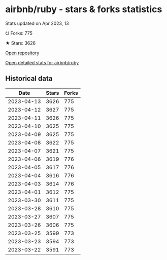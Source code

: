 # airbnb/ruby - stars & forks statistics

Stats updated on Apr 2023, 13

☋ Forks: 775

★ Stars: 3626

[Open repository](https://github.com/airbnb/ruby)

[Open detailed stats for airbnb/ruby](https://reviewgithub.com/rep/airbnb/ruby)

## Historical data
| Date | Stars | Forks |
|------|-------|-------|
| 2023-04-13 | 3626 | 775 | 
| 2023-04-12 | 3627 | 775 | 
| 2023-04-11 | 3626 | 775 | 
| 2023-04-10 | 3625 | 775 | 
| 2023-04-09 | 3625 | 775 | 
| 2023-04-08 | 3622 | 775 | 
| 2023-04-07 | 3621 | 775 | 
| 2023-04-06 | 3619 | 776 | 
| 2023-04-05 | 3617 | 776 | 
| 2023-04-04 | 3616 | 776 | 
| 2023-04-03 | 3614 | 776 | 
| 2023-04-01 | 3612 | 775 | 
| 2023-03-30 | 3611 | 775 | 
| 2023-03-28 | 3610 | 775 | 
| 2023-03-27 | 3607 | 775 | 
| 2023-03-26 | 3606 | 775 | 
| 2023-03-25 | 3599 | 773 | 
| 2023-03-23 | 3594 | 773 | 
| 2023-03-22 | 3591 | 773 | 

